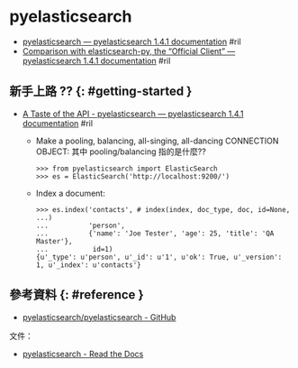# pyelasticsearch

  - [pyelasticsearch — pyelasticsearch 1\.4\.1 documentation](https://pyelasticsearch.readthedocs.io/en/latest/) #ril
  - [Comparison with elasticsearch\-py, the “Official Client” — pyelasticsearch 1\.4\.1 documentation](https://pyelasticsearch.readthedocs.io/en/latest/elasticsearch-py/) #ril

## 新手上路 ?? {: #getting-started }

  - [A Taste of the API - pyelasticsearch — pyelasticsearch 1\.4\.1 documentation](https://pyelasticsearch.readthedocs.io/en/latest/#a-taste-of-the-api) #ril
      - Make a pooling, balancing, all-singing, all-dancing CONNECTION OBJECT: 其中 pooling/balancing 指的是什麼??

            >>> from pyelasticsearch import ElasticSearch
            >>> es = ElasticSearch('http://localhost:9200/')

      - Index a document:

            >>> es.index('contacts', # index(index, doc_type, doc, id=None, ...)
            ...          'person',
            ...          {'name': 'Joe Tester', 'age': 25, 'title': 'QA Master'},
            ...           id=1)
            {u'_type': u'person', u'_id': u'1', u'ok': True, u'_version': 1, u'_index': u'contacts'}

## 參考資料 {: #reference }

  - [pyelasticsearch/pyelasticsearch - GitHub](https://github.com/pyelasticsearch/pyelasticsearch)

文件：

  - [pyelasticsearch - Read the Docs](https://pyelasticsearch.readthedocs.io/)
